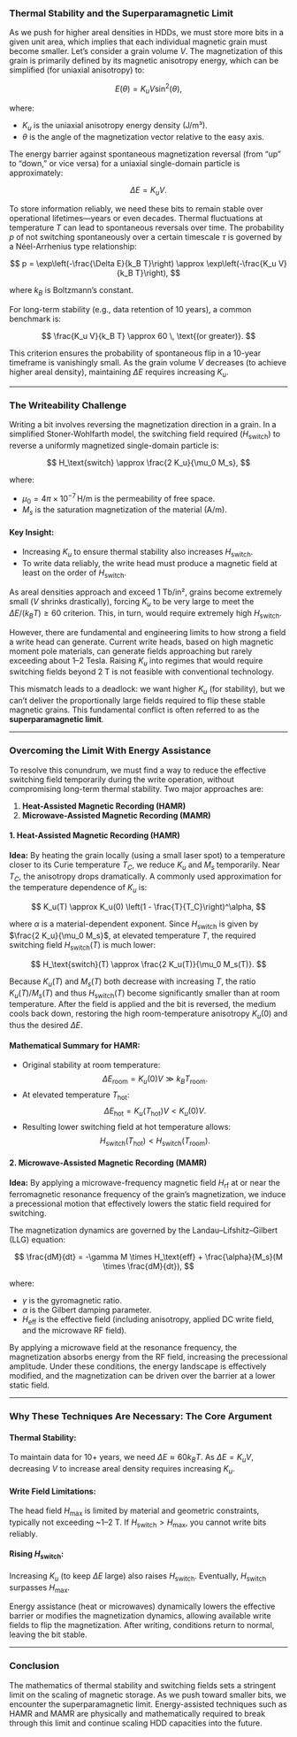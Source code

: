 ### Thermal Stability and the Superparamagnetic Limit

As we push for higher areal densities in HDDs, we must store more bits in a given unit area, which implies that each individual magnetic grain must become smaller. Let’s consider a grain volume $V$. The magnetization of this grain is primarily defined by its magnetic anisotropy energy, which can be simplified (for uniaxial anisotropy) to:

$$
E(\theta) = K_u V \sin^2(\theta),
$$

where:
- $K_u$ is the uniaxial anisotropy energy density (J/m³).
- $\theta$ is the angle of the magnetization vector relative to the easy axis.

The energy barrier against spontaneous magnetization reversal (from “up” to “down,” or vice versa) for a uniaxial single-domain particle is approximately:

$$
\Delta E = K_u V.
$$

To store information reliably, we need these bits to remain stable over operational lifetimes—years or even decades. Thermal fluctuations at temperature $T$ can lead to spontaneous reversals over time. The probability $p$ of not switching spontaneously over a certain timescale $\tau$ is governed by a Néel-Arrhenius type relationship:

$$
p = \exp\left(-\frac{\Delta E}{k_B T}\right) \approx \exp\left(-\frac{K_u V}{k_B T}\right),
$$

where $k_B$ is Boltzmann’s constant. 

For long-term stability (e.g., data retention of 10 years), a common benchmark is:

$$
\frac{K_u V}{k_B T} \approx 60 \, \text{(or greater)}.
$$

This criterion ensures the probability of spontaneous flip in a 10-year timeframe is vanishingly small. As the grain volume $V$ decreases (to achieve higher areal density), maintaining $\Delta E$ requires increasing $K_u$.

---

### The Writeability Challenge

Writing a bit involves reversing the magnetization direction in a grain. In a simplified Stoner-Wohlfarth model, the switching field required ($H_\text{switch}$) to reverse a uniformly magnetized single-domain particle is:

$$
H_\text{switch} \approx \frac{2 K_u}{\mu_0 M_s},
$$

where:
- $\mu_0 = 4\pi \times 10^{-7} \, \text{H/m}$ is the permeability of free space.
- $M_s$ is the saturation magnetization of the material (A/m).

#### Key Insight:
- Increasing $K_u$ to ensure thermal stability also increases $H_\text{switch}$.
- To write data reliably, the write head must produce a magnetic field at least on the order of $H_\text{switch}$.

As areal densities approach and exceed 1 Tb/in², grains become extremely small ($V$ shrinks drastically), forcing $K_u$ to be very large to meet the $\Delta E / (k_B T) \geq 60$ criterion. This, in turn, would require extremely high $H_\text{switch}$.

However, there are fundamental and engineering limits to how strong a field a write head can generate. Current write heads, based on high magnetic moment pole materials, can generate fields approaching but rarely exceeding about 1–2 Tesla. Raising $K_u$ into regimes that would require switching fields beyond 2 T is not feasible with conventional technology. 

This mismatch leads to a deadlock: we want higher $K_u$ (for stability), but we can’t deliver the proportionally large fields required to flip these stable magnetic grains. This fundamental conflict is often referred to as the **superparamagnetic limit**.

---

### Overcoming the Limit With Energy Assistance

To resolve this conundrum, we must find a way to reduce the effective switching field temporarily during the write operation, without compromising long-term thermal stability. Two major approaches are:

1. **Heat-Assisted Magnetic Recording (HAMR)**
2. **Microwave-Assisted Magnetic Recording (MAMR)**

#### 1. Heat-Assisted Magnetic Recording (HAMR)

**Idea:** By heating the grain locally (using a small laser spot) to a temperature closer to its Curie temperature $T_C$, we reduce $K_u$ and $M_s$ temporarily. Near $T_C$, the anisotropy drops dramatically. A commonly used approximation for the temperature dependence of $K_u$ is:

$$
K_u(T) \approx K_u(0) \left(1 - \frac{T}{T_C}\right)^\alpha,
$$

where $\alpha$ is a material-dependent exponent. Since $H_\text{switch}$ is given by $\frac{2 K_u}{\mu_0 M_s}$, at elevated temperature $T$, the required switching field $H_\text{switch}(T)$ is much lower:

$$
H_\text{switch}(T) \approx \frac{2 K_u(T)}{\mu_0 M_s(T)}.
$$

Because $K_u(T)$ and $M_s(T)$ both decrease with increasing $T$, the ratio $K_u(T) / M_s(T)$ and thus $H_\text{switch}(T)$ become significantly smaller than at room temperature. After the field is applied and the bit is reversed, the medium cools back down, restoring the high room-temperature anisotropy $K_u(0)$ and thus the desired $\Delta E$.

#### Mathematical Summary for HAMR:
- Original stability at room temperature:
  $$
  \Delta E_\text{room} = K_u(0) V \gg k_B T_\text{room}.
  $$
- At elevated temperature $T_\text{hot}$:
  $$
  \Delta E_\text{hot} = K_u(T_\text{hot}) V < K_u(0) V.
  $$
- Resulting lower switching field at hot temperature allows:
  $$
  H_\text{switch}(T_\text{hot}) < H_\text{switch}(T_\text{room}).
  $$

#### 2. Microwave-Assisted Magnetic Recording (MAMR)

**Idea:** By applying a microwave-frequency magnetic field $H_\text{rf}$ at or near the ferromagnetic resonance frequency of the grain’s magnetization, we induce a precessional motion that effectively lowers the static field required for switching.

The magnetization dynamics are governed by the Landau–Lifshitz–Gilbert (LLG) equation:

$$
\frac{dM}{dt} = -\gamma M \times H_\text{eff} + \frac{\alpha}{M_s}(M \times \frac{dM}{dt}),
$$

where:
- $\gamma$ is the gyromagnetic ratio.
- $\alpha$ is the Gilbert damping parameter.
- $H_\text{eff}$ is the effective field (including anisotropy, applied DC write field, and the microwave RF field).

By applying a microwave field at the resonance frequency, the magnetization absorbs energy from the RF field, increasing the precessional amplitude. Under these conditions, the energy landscape is effectively modified, and the magnetization can be driven over the barrier at a lower static field.

---

### Why These Techniques Are Necessary: The Core Argument

#### Thermal Stability:
To maintain data for 10+ years, we need $\Delta E \approx 60 k_B T$. As $\Delta E = K_u V$, decreasing $V$ to increase areal density requires increasing $K_u$.

#### Write Field Limitations:
The head field $H_\text{max}$ is limited by material and geometric constraints, typically not exceeding ~1–2 T. If $H_\text{switch} > H_\text{max}$, you cannot write bits reliably.

#### Rising $H_\text{switch}$:
Increasing $K_u$ (to keep $\Delta E$ large) also raises $H_\text{switch}$. Eventually, $H_\text{switch}$ surpasses $H_\text{max}$.

Energy assistance (heat or microwaves) dynamically lowers the effective barrier or modifies the magnetization dynamics, allowing available write fields to flip the magnetization. After writing, conditions return to normal, leaving the bit stable.

---

### Conclusion

The mathematics of thermal stability and switching fields sets a stringent limit on the scaling of magnetic storage. As we push toward smaller bits, we encounter the superparamagnetic limit. Energy-assisted techniques such as HAMR and MAMR are physically and mathematically required to break through this limit and continue scaling HDD capacities into the future.
